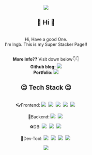 

<div align="center">
<img src="https://capsule-render.vercel.app/api?type=wave&color=auto&height=200&section=header&text=My%20name%20is%20Jiseop,%20but%20everybody%20calls%20me%20 Ingb&fontSize=35&animation=fadeIn"/><br>
<h2>👋 Hi 👋</h2><br> 
Hi, Have a good One.<br>
I'm Ingb. This is my Super Stacker Page!!<br><br>

<b>More Info??</b> Visit down below👇👇<br>
<b>Github blog:</b> <a href="https://ingbox.github.io"><img src="https://img.shields.io/badge/Ingbox blog-gray?style=flat-square&logo=GitHub Pages&logoColor=white&link=https://ingbox.github.io"/></a><br>
<b>Portfolio:</b> <a href="https://react-portfolio-ashen-six.vercel.app"><img src="https://img.shields.io/badge/My Portfolio-blue?style=flat-square&logo=GitHub Pages&logoColor=white&link=https://react-portfolio-ashen-six.vercel.app"/></a>
  
<h2>😉 Tech Stack 😉</h2><br>
👓Frontend: <img src="https://img.shields.io/badge/React-61DAFB?style=flat-square&logo=React&logoColor=white"/></a>&nbsp;
<img src="https://img.shields.io/badge/NextJS-purple?style=flat-square&logo=NextJS&logoColor=white"/></a>&nbsp;
<img src="https://img.shields.io/badge/p5.js-pink?style=flat-square&logo=p5.js&logoColor=white"/></a>&nbsp;
<img src="https://img.shields.io/badge/JavaScript-skyblue?style=flat-square&logo=JavaScript&logoColor=white"/></a>&nbsp;
<img src="https://img.shields.io/badge/Adobe-red?style=flat-square&logo=Adobe&logoColor=white"/></a>&nbsp;<br>

🎹Backend: <img src="https://img.shields.io/badge/Python-3776AB?style=flat-square&logo=Python&logoColor=white"/></a>&nbsp;
<img src="https://img.shields.io/badge/Kotlin-7F52FF?style=flat-square&logo=Kotlin&logoColor=white"/></a>&nbsp;<br>

⚽DB: <img src="https://img.shields.io/badge/MySQL-oak?style=flat-square&logo=MySQL&logoColor=white"/></a>&nbsp;
<img src="https://img.shields.io/badge/SQLite-003B57?style=flat-square&logo=SQLite&logoColor=white"/></a>&nbsp;
<img src="https://img.shields.io/badge/MongoDB-47A248?style=flat-square&logo=MongoDB&logoColor=white"/></a>&nbsp;<br>

🚀Dev-Tool: <img src="https://img.shields.io/badge/Visual Studio Code-007ACC?style=flat-square&logo=Visual Studio Code&logoColor=white"/></a>&nbsp;
<img src="https://img.shields.io/badge/Visual Studio-5C2D91?style=flat-square&logo=Visual Studio&logoColor=white"/></a>&nbsp;
<img src="https://img.shields.io/badge/PyCharm-000000?style=flat-square&logo=PyCharm&logoColor=white"/></a>&nbsp;
<img src="https://img.shields.io/badge/Jupyter-F37626?style=flat-square&logo=Jupyter&logoColor=white"/></a>&nbsp;


<img src="https://capsule-render.vercel.app/api?type=wave&color=auto&height=150&section=footer&text=&fontSize=90" />
</div>
<br>
<br>
<br>
<br>

